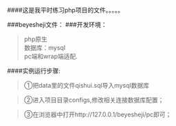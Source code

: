 
####这是我平时练习php项目的文件。。。。。

###beyesheji文件：
###开发环境：
>php原生   
>数据库：mysql  
>pc端和wrap端适配. 

####实例运行步骤:

>①把data里的文件qishui.sql导入mysql数据库

>②进入项目目录configs,修改相关连接数据库配置；

>③在浏览器中打开http://127.0.0.1/beyesheji/pc即可；
